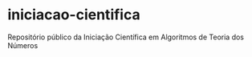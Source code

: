 # iniciacao-cientifica
Repositório público da Iniciação Científica em Algoritmos de Teoria dos Números
